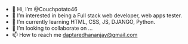 - 👋 Hi, I’m @Couchpotato46
- 👀 I’m interested in being a Full stack web developer, web apps tester.
- 🌱 I’m currently learning HTML, CSS, JS, DJANGO, Python. 
- 💞️ I’m looking to collaborate on ...
- 📫 How to reach me daptaredhananjay@gmail.com

<!---
Couchpotato46/Couchpotato46 is a ✨ special ✨ repository because its `README.md` (this file) appears on your GitHub profile.
You can click the Preview link to take a look at your changes.
--->
